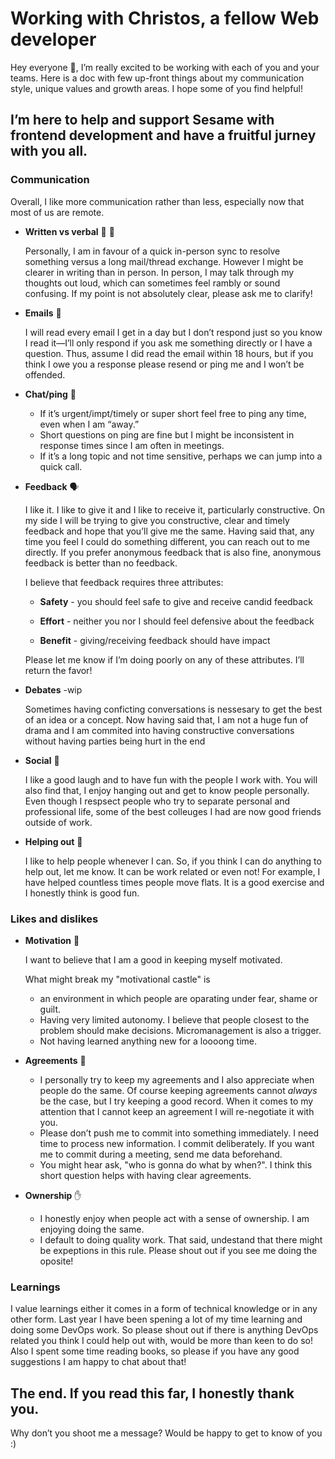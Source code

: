 # Working with Christos, a fellow Web developer

Hey everyone :wave:, I’m really excited to be working with each of you and your teams. Here is a doc with few up-front things about my communication style, unique values and growth areas. I hope some of you find helpful!

## I’m here to help and support Sesame with frontend development and have a fruitful jurney with you all.

### Communication

Overall, I like more communication rather than less, especially now that most of us are remote.

- **Written vs verbal** :memo: :speech_balloon:

  Personally, I am in favour of a quick in-person sync to resolve something versus a long mail/thread exchange. However I might be clearer in writing than in person. In person, I may talk through my thoughts out loud, which can sometimes feel rambly or sound confusing. If my point is not absolutely clear, please ask me to clarify!

- **Emails** 📧

  I will read every email I get in a day but I don’t respond just so you know I read it—I’ll only respond if you ask me something directly or I have a question. Thus, assume I did read the email within 18 hours, but if you think I owe you a response please resend or ping me and I won’t be offended.

- **Chat/ping** :ping_pong:

  - If it’s urgent/impt/timely or super short feel free to ping any time, even when I am “away.”
  - Short questions on ping are fine but I might be inconsistent in response times since I am often in meetings.
  - If it’s a long topic and not time sensitive, perhaps we can jump into a quick call. 

- **Feedback** 🗣️

  I like it. I like to give it and I like to receive it, particularly constructive. On my side I will be trying to give you constructive, clear and timely feedback and hope that you’ll give me the same. Having said that, any time you feel I could do something different, you can reach out to me directly. If you prefer anonymous feedback that is also fine, anonymous feedback is better than no feedback. 

  I believe that feedback requires three attributes:

  - **Safety** - you should feel safe to give and receive candid feedback

  - **Effort** - neither you nor I should feel defensive about the feedback

  - **Benefit** - giving/receiving feedback should have impact

  Please let me know if I’m doing poorly on any of these attributes. I’ll return the favor!

- **Debates**  -wip

  Sometimes having conficting conversations is nessesary to get the best of an idea or a concept. Now having said that, I am not a huge fun of drama and I am commited into having constructive conversations without having parties being hurt in the end

- **Social** :dancer:

  I like a good laugh and to have fun with the people I work with. You will also find that, I enjoy hanging out and get to know people personally. Even though I respsect people who try to separate personal and professional life, some of the best colleuges I had are now good friends outside of work.

- **Helping out**  🙋

  I like to help people whenever I can. So, if you think I can do anything to help out, let me know. It can be work related or even not! For example, I have helped countless times people move flats. It is a good exercise and I honestly think is good fun.

### Likes and dislikes

- **Motivation** :100:

  I want to believe that I am a good in keeping myself motivated. 

  What might break my "motivational castle" is 

  * an environment in which people are oparating under fear, shame or guilt. 
  * Having very limited autonomy. I believe that people closest to the problem should make decisions. Micromanagement is also a trigger.
  * Not having learned anything new for a loooong time.

- **Agreements** :handshake:

  * I personally try to keep my agreements and I also appreciate when people do the same. Of course keeping agreements cannot *always* be the case, but I try keeping a good record. When it comes to my attention that I cannot keep an agreement I will re-negotiate it with you.
  * Please don’t push me to commit into something immediately. I need time to process new information. I commit deliberately. If you want me to commit during a meeting, send me data beforehand.
  * You might hear ask, "who is gonna do what by when?". I think this short question helps with having clear agreements.

- **Ownership** :hand:

  - I honestly enjoy when people act with a sense of ownership. I am enjoying doing the same.
  - I default to doing quality work. That said, undestand that there might be expeptions in this rule. Please shout out if you see me doing the oposite!

### Learnings

I value learnings either it comes in a form of technical knowledge or in any other form. Last year I have been spening a lot of my time learning and doing some DevOps work. So please shout out if there is anything DevOps related you think I could help out with, would be more than keen to do so! Also I spent some time reading books, so please if you have any good suggestions I am happy to chat about that! 

## The end. If you read this far, I honestly thank you. 

Why don’t you shoot me a message? Would be happy to get to know of you :)
